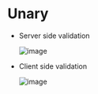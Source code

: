 # Unary 

- Server side validation

  ![image](https://github.com/user-attachments/assets/a7b23d08-1e60-42e5-8d52-4c9f16df8a9f)

- Client side validation

  ![image](https://github.com/user-attachments/assets/200bbe10-1cad-41f7-940c-55d764d1e4d7)

